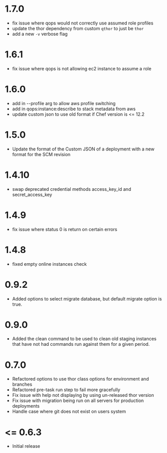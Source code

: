 # 1.7.0

* fix issue where qops would not correctly use assumed role profiles
* update the thor dependency from custom `qthor` to just be `thor`
* add a new `-v` verbose flag

# 1.6.1
* fix issue where qops is not allowing ec2 instance to assume a role

# 1.6.0
*  add in --profile arg to allow aws profile switching
*  add in qops:instance:describe to stack metadata from aws
*  update custom json to use old format if Chef version is <= 12.2

# 1.5.0
*   Update the format of the Custom JSON of a deployment with a new format for the SCM revision

# 1.4.10
*   swap deprecated credential methods access_key_id and secret_access_key

# 1.4.9
*   fix issue where status 0 is return on certain errors

# 1.4.8
*   fixed empty online instances check

# 0.9.2
*   Added options to select migrate database, but default migrate option is true.

# 0.9.0
*   Added the clean command to be used to clean old staging instances that have not had commands run against them for a given period.

# 0.7.0
*   Refactored options to use thor class options for environment and branches
*   Refactored pre-task run step to fail more gracefully
*   Fix issue with help not displaying by using un-released thor version
*   Fix issue with migration being run on all servers for production deployments
*   Handle case where git does not exist on users system

# <= 0.6.3
*   Initial release

